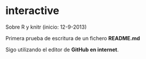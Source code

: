 interactive
===========

Sobre R y knitr (inicio: 12-9-2013)

Primera prueba de escritura de un fichero **README.md**

Sigo utilizando el editor de **GitHub en internet**.


